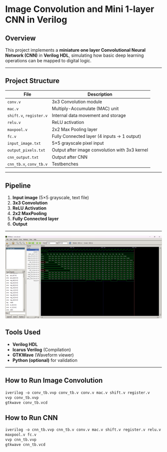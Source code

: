 # Image Convolution and Mini 1-layer CNN in Verilog 

## Overview
This project implements a **miniature one layer Convolutional Neural Network (CNN)** in **Verilog HDL**, simulating how basic deep learning operations can be mapped to digital logic.

---

## Project Structure

| File | Description |
|------|-------------|
| `conv.v` | 3x3 Convolution module |
| `mac.v` | Multiply-Accumulate (MAC) unit |
| `shift.v`, `register.v` | Internal data movement and storage |
| `relu.v` | ReLU activation |
| `maxpool.v` | 2x2 Max Pooling layer |
| `fc.v` | Fully Connected layer (4 inputs → 1 output) |
| `input_image.txt` | 5×5 grayscale pixel input |
| `output_pixels.txt` | Output after image convolution with 3x3 kernel |
| `cnn_output.txt` | Output after CNN |
| `cnn_tb.v`, `conv_tb.v` | Testbenches |

---

## Pipeline

1. **Input image** (5×5 grayscale, text file)
2. **3x3 Convolution**
3. **ReLU Activation**
4. **2x2 MaxPooling**
5. **Fully Connected layer**
6. **Output**

---
![Convolution waveform in gtkwave](gtkwave_conv.png)

## Tools Used

- **Verilog HDL**
- **Icarus Verilog** (Compilation)
- **GTKWave** (Waveform viewer)
- **Python (optional)** for validation

---

## How to Run Image Convolution

   ```terminal
   iverilog -o conv_tb.vvp conv_tb.v conv.v mac.v shift.v register.v
   vvp conv_tb.vvp
   gtkwave conv_tb.vcd
```
## How to Run CNN

   ```terminal
   iverilog -o cnn_tb.vvp cnn_tb.v conv.v mac.v shift.v register.v relu.v maxpool.v fc.v
   vvp cnn_tb.vvp
   gtkwave cnn_tb.vcd
```
